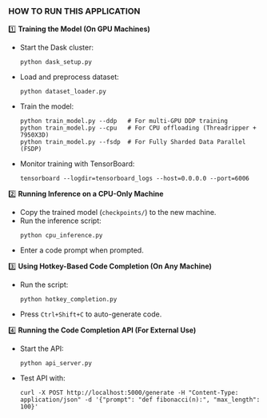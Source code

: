 ### HOW TO RUN THIS APPLICATION ###

1️⃣ **Training the Model (On GPU Machines)**
   - Start the Dask cluster:
     ```
     python dask_setup.py
     ```
   - Load and preprocess dataset:
     ```
     python dataset_loader.py
     ```
   - Train the model:
     ```
     python train_model.py --ddp   # For multi-GPU DDP training
     python train_model.py --cpu   # For CPU offloading (Threadripper + 7950X3D)
     python train_model.py --fsdp  # For Fully Sharded Data Parallel (FSDP)
     ```
   - Monitor training with TensorBoard:
     ```
     tensorboard --logdir=tensorboard_logs --host=0.0.0.0 --port=6006
     ```

2️⃣ **Running Inference on a CPU-Only Machine**
   - Copy the trained model (`checkpoints/`) to the new machine.
   - Run the inference script:
     ```
     python cpu_inference.py
     ```
   - Enter a code prompt when prompted.

3️⃣ **Using Hotkey-Based Code Completion (On Any Machine)**
   - Run the script:
     ```
     python hotkey_completion.py
     ```
   - Press `Ctrl+Shift+C` to auto-generate code.

4️⃣ **Running the Code Completion API (For External Use)**
   - Start the API:
     ```
     python api_server.py
     ```
   - Test API with:
     ```
     curl -X POST http://localhost:5000/generate -H "Content-Type: application/json" -d '{"prompt": "def fibonacci(n):", "max_length": 100}'
     ```
